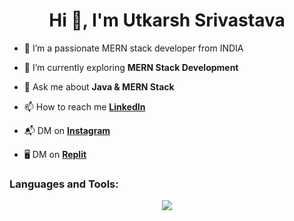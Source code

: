 
<h1 align="center">Hi 👋, I'm Utkarsh Srivastava</h1>


- 🔭 I’m a passionate MERN stack developer from INDIA

- 🌱 I’m currently exploring **MERN Stack Development**

- 💬 Ask me about **Java & MERN Stack**

<!-- - 👁️‍🗨️ Showcase **[Portfolio]()**-->

- 📫 How to reach me **[LinkedIn](https://www.linkedin.com/in/theutkarshsrivastava/)**

<!-- - 🧲 Help each other **[Discord Community](https://discord.gg/naQUPVWvSs)** -->

- 📬 DM on **[Instagram](https://www.instagram.com/liftwith_utkarsh/)**

- 🖥️ DM on **[Replit](https://replit.com/@iamutkarsh)**

 <h3 align="left">Languages and Tools:</h3>

<p align="center">

<img src="https://skillicons.dev/icons?i=html,css,javascript,react,nodejs,express,mongo,java,git,github,postman">

 </p>
